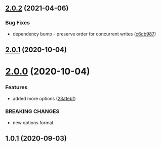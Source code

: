## [2.0.2](https://github.com/bconnorwhite/write-json-safe/compare/v2.0.1...v2.0.2) (2021-04-06)


### Bug Fixes

* dependency bump - preserve order for concurrent writes ([c6db987](https://github.com/bconnorwhite/write-json-safe/commit/c6db987b7bea1f258a1d6f98bf4f65c1de3b584f))



## [2.0.1](https://github.com/bconnorwhite/write-json-safe/compare/v2.0.0...v2.0.1) (2020-10-04)



# [2.0.0](https://github.com/bconnorwhite/write-json-safe/compare/v1.0.1...v2.0.0) (2020-10-04)


### Features

* added more options ([23a1ebf](https://github.com/bconnorwhite/write-json-safe/commit/23a1ebf365bc32ac3cfea465bedcaeaf6a6c9b84))


### BREAKING CHANGES

* new options format



## 1.0.1 (2020-09-03)



